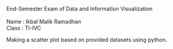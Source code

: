 End-Semester Exam of Data and Information Visualization<br />
<br />
Name  : Ikbal Malik Ramadhan<br />
Class : TI-IVC<br />

Making a scatter plot based on provided datasets using python.
